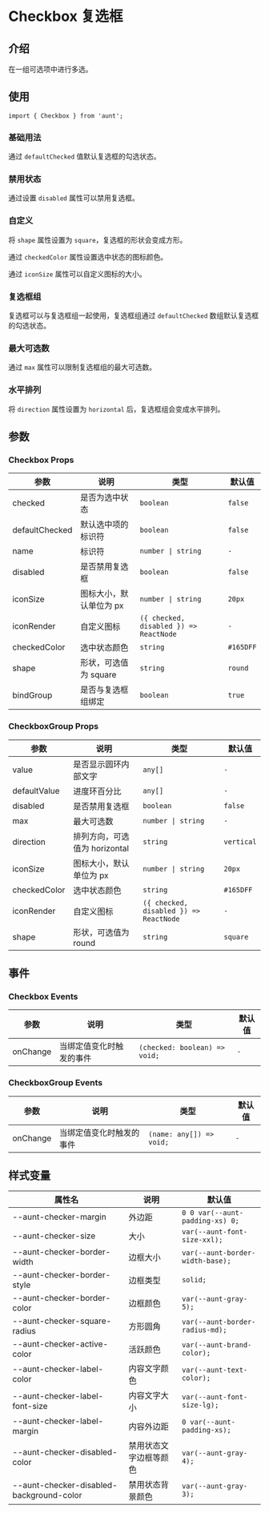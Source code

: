 # Checkbox 复选框 
<code hidden="hidden" src="./demos/demo.tsx"></code>

## 介绍
在一组可选项中进行多选。

## 使用
```tsx
import { Checkbox } from 'aunt';
```

### 基础用法
通过 `defaultChecked` 值默认复选框的勾选状态。
<code src="./demos/demo-base.tsx"></code>

### 禁用状态
通过设置 `disabled` 属性可以禁用复选框。
<code src="./demos/demo-disabled.tsx"></code>

### 自定义
将 `shape` 属性设置为 `square`，复选框的形状会变成方形。

通过 `checkedColor` 属性设置选中状态的图标颜色。

通过 `iconSize` 属性可以自定义图标的大小。
<code src="./demos/demo-disabled.tsx"></code>

### 复选框组
复选框可以与复选框组一起使用，复选框组通过 `defaultChecked` 数组默认复选框的勾选状态。
<code src="./demos/demo-group.tsx"></code>

### 最大可选数
通过 `max` 属性可以限制复选框组的最大可选数。
<code src="./demos/demo-group-max.tsx"></code>

### 水平排列
将 `direction` 属性设置为 `horizontal` 后，复选框组会变成水平排列。
<code src="./demos/demo-horizontal.tsx"></code>

## 参数

### Checkbox Props

| 参数 | 说明 |  类型 |默认值 |
| ---- | ---- | ---- | ------ |
| checked |   是否为选中状态   |  `boolean`    | `false`   |
| defaultChecked | 默认选中项的标识符	 |   `boolean`    | `false`   |
| name | 标识符 |   `number \| string`  | `-` |
| disabled | 是否禁用复选框 |  `boolean` |  `false`  |
| iconSize | 图标大小，默认单位为 px |    `number \| string`  |`20px`  |
| iconRender | 自定义图标 |  `({ checked, disabled }) => ReactNode` | `-`  |
| checkedColor | 选中状态颜色 |  `string` |`#165DFF` |
| shape | 形状，可选值为 square |   `string` | `round` |
| bindGroup | 是否与复选框组绑定	 |   `boolean` |`true`  |


### CheckboxGroup Props

| 参数 | 说明 |  类型 |默认值 |
| ---- | ---- | ---- | ------ |
| value |   是否显示圆环内部文字   |  `any[]`    | `-`   |
| defaultValue | 进度环百分比 |   `any[]`  | `-` |
| disabled | 是否禁用复选框 |  `boolean` |  `false`  |
| max | 最大可选数 |    `number \| string`  |`-`  |
| direction | 排列方向，可选值为 horizontal |  `string` | `vertical`  |
| iconSize | 图标大小，默认单位为 px |    `number \| string`  |`20px`  |
| checkedColor | 选中状态颜色 |  `string` |`#165DFF` |
| iconRender | 自定义图标 |  `({ checked, disabled }) => ReactNode` | `-`  |
| shape | 形状，可选值为 round |   `string` | `square` |

## 事件

### Checkbox Events

| 参数 | 说明 |  类型 |默认值 |
| ---- | ---- | ---- | ------ |
| onChange | 当绑定值变化时触发的事件   |  `(checked: boolean) => void;`    | `-`   |

### CheckboxGroup Events

| 参数 | 说明 |  类型 |默认值 |
| ---- | ---- | ---- | ------ |
| onChange | 当绑定值变化时触发的事件   |  `(name: any[]) => void;`    | `-`   |

## 样式变量

| 属性名 | 说明 | 默认值 |
| ---- | ---- | ---- |
|--aunt-checker-margin|外边距| `0 0 var(--aunt-padding-xs) 0;` |
|--aunt-checker-size|大小 | `var(--aunt-font-size-xxl);` |
|--aunt-checker-border-width|边框大小| `var(--aunt-border-width-base);` |
|--aunt-checker-border-style|边框类型| `solid;` |
|--aunt-checker-border-color|边框颜色| `var(--aunt-gray-5);` |
|--aunt-checker-square-radius|方形圆角| `var(--aunt-border-radius-md);` |
|--aunt-checker-active-color|活跃颜色| `var(--aunt-brand-color);` |
|--aunt-checker-label-color|内容文字颜色| `var(--aunt-text-color);` |
|--aunt-checker-label-font-size|内容文字大小| `var(--aunt-font-size-lg);` |
|--aunt-checker-label-margin|内容外边距| `0 var(--aunt-padding-xs);` |
|--aunt-checker-disabled-color|禁用状态文字边框等颜色| `var(--aunt-gray-4);` |
|--aunt-checker-disabled-background-color|禁用状态背景颜色| `var(--aunt-gray-3);` |

